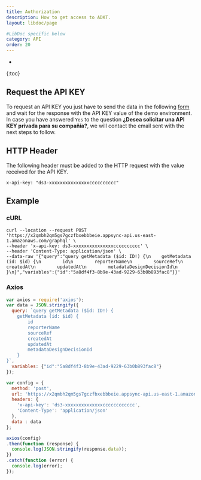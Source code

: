 ```yaml
---
title: Authorization
description: How to get access to ADKT.
layout: libdoc/page

#LibDoc specific below
category: API
order: 20
---
```

* 
{:toc}

## Request the API KEY

To request an API KEY you just have to send the data in the following [form](https://forms.gle/ttzV3CFhkDC7m3DV9) and wait for the response with the API KEY value of the demo environment. In case you have answered `Yes` to the question **¿Desea solicitar una API KEY privada para su compañía?**, we will contact the email sent with the next steps to follow.

## HTTP Header

The following header must be added to the HTTP request with the value received for the API KEY.

`x-api-key: "ds3-xxxxxxxxxxxxxxxcccccccccc"`

## Example

### cURL

```curl
curl --location --request POST 'https://x2qmbh2qm5gs7gczfbxebbbeie.appsync-api.us-east-1.amazonaws.com/graphql' \
--header 'x-api-key: ds3-xxxxxxxxxxxxxxxcccccccccc' \
--header 'Content-Type: application/json' \
--data-raw '{"query":"query getMetadata ($id: ID!) {\n    getMetadata (id: $id) {\n        id\n        reporterName\n        sourceRef\n        createdAt\n        updatedAt\n        metadataDesignDecisionId\n    }\n}","variables":{"id":"5a8df4f3-8b9e-43ad-9229-63b0b893fac8"}}'
```
### Axios

```javascript
var axios = require('axios');
var data = JSON.stringify({
  query: `query getMetadata ($id: ID!) {
    getMetadata (id: $id) {
        id
        reporterName
        sourceRef
        createdAt
        updatedAt
        metadataDesignDecisionId
    }
}`,
  variables: {"id":"5a8df4f3-8b9e-43ad-9229-63b0b893fac8"}
});

var config = {
  method: 'post',
  url: 'https://x2qmbh2qm5gs7gczfbxebbbeie.appsync-api.us-east-1.amazonaws.com/graphql',
  headers: { 
    'x-api-key': 'ds3-xxxxxxxxxxxxxxcccccccccccc', 
    'Content-Type': 'application/json'
  },
  data : data
};

axios(config)
.then(function (response) {
  console.log(JSON.stringify(response.data));
})
.catch(function (error) {
  console.log(error);
});

```